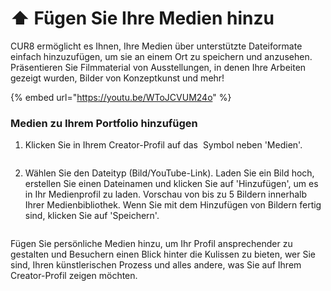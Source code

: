 # ⬆️ Fügen Sie Ihre Medien hinzu

CUR8 ermöglicht es Ihnen, Ihre Medien über unterstützte Dateiformate einfach hinzuzufügen, um sie an einem Ort zu speichern und anzusehen. Präsentieren Sie Filmmaterial von Ausstellungen, in denen Ihre Arbeiten gezeigt wurden, Bilder von Konzeptkunst und mehr!

{% embed url="https://youtu.be/WToJCVUM24o" %}

### Medien zu Ihrem Portfolio hinzufügen

1. Klicken Sie in Ihrem Creator-Profil auf das <img src="../.gitbook/assets/Screenshot 2024-07-09 at 14.25.39.png" alt="" data-size="line"> Symbol neben 'Medien'.

<figure><img src="../.gitbook/assets/Screenshot 2025-03-11 at 11.08.39.png" alt=""><figcaption></figcaption></figure>

2. Wählen Sie den Dateityp (Bild/YouTube-Link). Laden Sie ein Bild hoch, erstellen Sie einen Dateinamen und klicken Sie auf 'Hinzufügen', um es in Ihr Medienprofil zu laden. Vorschau von bis zu 5 Bildern innerhalb Ihrer Medienbibliothek. Wenn Sie mit dem Hinzufügen von Bildern fertig sind, klicken Sie auf 'Speichern'.

<figure><img src="../.gitbook/assets/Screenshot 2025-03-11 at 11.09.34.png" alt=""><figcaption></figcaption></figure>

Fügen Sie persönliche Medien hinzu, um Ihr Profil ansprechender zu gestalten und Besuchern einen Blick hinter die Kulissen zu bieten, wer Sie sind, Ihren künstlerischen Prozess und alles andere, was Sie auf Ihrem Creator-Profil zeigen möchten.
